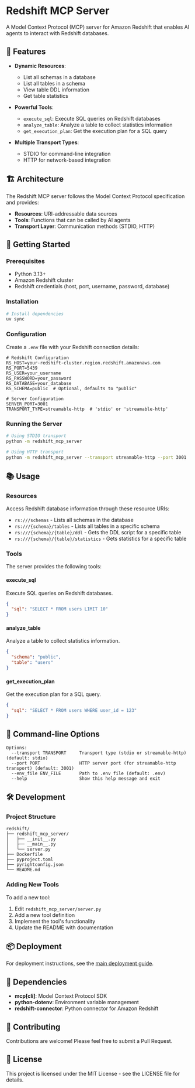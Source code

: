# Redshift MCP Server

A Model Context Protocol (MCP) server for Amazon Redshift that enables AI agents to interact with Redshift databases.

## 🌟 Features

- **Dynamic Resources**:
  - List all schemas in a database
  - List all tables in a schema
  - View table DDL information
  - Get table statistics

- **Powerful Tools**:
  - `execute_sql`: Execute SQL queries on Redshift databases
  - `analyze_table`: Analyze a table to collect statistics information
  - `get_execution_plan`: Get the execution plan for a SQL query

- **Multiple Transport Types**:
  - STDIO for command-line integration
  - HTTP for network-based integration

## 🏗️ Architecture

The Redshift MCP server follows the Model Context Protocol specification and provides:

- **Resources**: URI-addressable data sources
- **Tools**: Functions that can be called by AI agents
- **Transport Layer**: Communication methods (STDIO, HTTP)

## 🚀 Getting Started

### Prerequisites

- Python 3.13+
- Amazon Redshift cluster
- Redshift credentials (host, port, username, password, database)

### Installation

```bash
# Install dependencies
uv sync
```

### Configuration

Create a `.env` file with your Redshift connection details:

```
# Redshift Configuration
RS_HOST=your-redshift-cluster.region.redshift.amazonaws.com
RS_PORT=5439
RS_USER=your_username
RS_PASSWORD=your_password
RS_DATABASE=your_database
RS_SCHEMA=public  # Optional, defaults to "public"

# Server Configuration
SERVER_PORT=3001
TRANSPORT_TYPE=streamable-http  # 'stdio' or 'streamable-http'
```

### Running the Server

```bash
# Using STDIO transport
python -m redshift_mcp_server

# Using HTTP transport
python -m redshift_mcp_server --transport streamable-http --port 3001
```

## 📚 Usage

### Resources

Access Redshift database information through these resource URIs:

- `rs:///schemas` - Lists all schemas in the database
- `rs:///{schema}/tables` - Lists all tables in a specific schema
- `rs:///{schema}/{table}/ddl` - Gets the DDL script for a specific table
- `rs:///{schema}/{table}/statistics` - Gets statistics for a specific table

### Tools

The server provides the following tools:

#### execute_sql

Execute SQL queries on Redshift databases.

```json
{
  "sql": "SELECT * FROM users LIMIT 10"
}
```

#### analyze_table

Analyze a table to collect statistics information.

```json
{
  "schema": "public",
  "table": "users"
}
```

#### get_execution_plan

Get the execution plan for a SQL query.

```json
{
  "sql": "SELECT * FROM users WHERE user_id = 123"
}
```

## 🔧 Command-line Options

```
Options:
  --transport TRANSPORT     Transport type (stdio or streamable-http) (default: stdio)
  --port PORT               HTTP server port (for streamable-http transport) (default: 3001)
  --env_file ENV_FILE       Path to .env file (default: .env)
  --help                    Show this help message and exit
```

## 🛠️ Development

### Project Structure

```
redshift/
├── redshift_mcp_server/
│   ├── __init__.py
│   ├── __main__.py
│   └── server.py
├── Dockerfile
├── pyproject.toml
├── pyrightconfig.json
└── README.md
```

### Adding New Tools

To add a new tool:

1. Edit `redshift_mcp_server/server.py`
2. Add a new tool definition
3. Implement the tool's functionality
4. Update the README with documentation

## 📦 Deployment

For deployment instructions, see the [main deployment guide](../../README-DEPLOYMENT.md).

## 🔗 Dependencies

- **mcp[cli]**: Model Context Protocol SDK
- **python-dotenv**: Environment variable management
- **redshift-connector**: Python connector for Amazon Redshift

## 🤝 Contributing

Contributions are welcome! Please feel free to submit a Pull Request.

## 📄 License

This project is licensed under the MIT License - see the LICENSE file for details.
